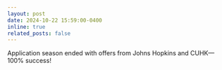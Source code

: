 ```yaml
---
layout: post
date: 2024-10-22 15:59:00-0400
inline: true
related_posts: false
---
```


Application season ended with offers from Johns Hopkins and CUHK—100% success!
